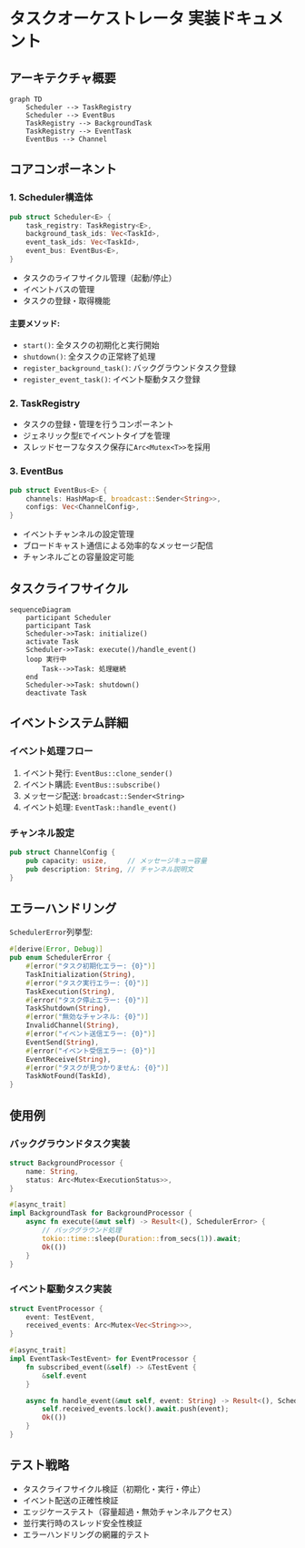 # タスクオーケストレータ 実装ドキュメント

## アーキテクチャ概要

```mermaid
graph TD
    Scheduler --> TaskRegistry
    Scheduler --> EventBus
    TaskRegistry --> BackgroundTask
    TaskRegistry --> EventTask
    EventBus --> Channel
```

## コアコンポーネント

### 1. Scheduler構造体
```rust
pub struct Scheduler<E> {
    task_registry: TaskRegistry<E>,
    background_task_ids: Vec<TaskId>,
    event_task_ids: Vec<TaskId>,
    event_bus: EventBus<E>,
}
```
- タスクのライフサイクル管理（起動/停止）
- イベントバスの管理
- タスクの登録・取得機能

#### 主要メソッド:
- `start()`: 全タスクの初期化と実行開始
- `shutdown()`: 全タスクの正常終了処理
- `register_background_task()`: バックグラウンドタスク登録
- `register_event_task()`: イベント駆動タスク登録

### 2. TaskRegistry
- タスクの登録・管理を行うコンポーネント
- ジェネリック型`E`でイベントタイプを管理
- スレッドセーフなタスク保存に`Arc<Mutex<T>>`を採用

### 3. EventBus
```rust
pub struct EventBus<E> {
    channels: HashMap<E, broadcast::Sender<String>>,
    configs: Vec<ChannelConfig>,
}
```
- イベントチャンネルの設定管理
- ブロードキャスト通信による効率的なメッセージ配信
- チャンネルごとの容量設定可能

## タスクライフサイクル

```mermaid
sequenceDiagram
    participant Scheduler
    participant Task
    Scheduler->>Task: initialize()
    activate Task
    Scheduler->>Task: execute()/handle_event()
    loop 実行中
        Task-->>Task: 処理継続
    end
    Scheduler->>Task: shutdown()
    deactivate Task
```

## イベントシステム詳細

### イベント処理フロー
1. イベント発行: `EventBus::clone_sender()`
2. イベント購読: `EventBus::subscribe()`
3. メッセージ配送: `broadcast::Sender<String>`
4. イベント処理: `EventTask::handle_event()`

### チャンネル設定
```rust
pub struct ChannelConfig {
    pub capacity: usize,     // メッセージキュー容量
    pub description: String, // チャンネル説明文
}
```

## エラーハンドリング

`SchedulerError`列挙型:
```rust
#[derive(Error, Debug)]
pub enum SchedulerError {
    #[error("タスク初期化エラー: {0}")]
    TaskInitialization(String),
    #[error("タスク実行エラー: {0}")]
    TaskExecution(String),
    #[error("タスク停止エラー: {0}")]
    TaskShutdown(String),
    #[error("無効なチャンネル: {0}")]
    InvalidChannel(String),
    #[error("イベント送信エラー: {0}")]
    EventSend(String),
    #[error("イベント受信エラー: {0}")]
    EventReceive(String),
    #[error("タスクが見つかりません: {0}")]
    TaskNotFound(TaskId),
}
```

## 使用例

### バックグラウンドタスク実装
```rust
struct BackgroundProcessor {
    name: String,
    status: Arc<Mutex<ExecutionStatus>>,
}

#[async_trait]
impl BackgroundTask for BackgroundProcessor {
    async fn execute(&mut self) -> Result<(), SchedulerError> {
        // バックグラウンド処理
        tokio::time::sleep(Duration::from_secs(1)).await;
        Ok(())
    }
}
```

### イベント駆動タスク実装
```rust
struct EventProcessor {
    event: TestEvent,
    received_events: Arc<Mutex<Vec<String>>>,
}

#[async_trait]
impl EventTask<TestEvent> for EventProcessor {
    fn subscribed_event(&self) -> &TestEvent {
        &self.event
    }

    async fn handle_event(&mut self, event: String) -> Result<(), SchedulerError> {
        self.received_events.lock().await.push(event);
        Ok(())
    }
}
```

## テスト戦略
- タスクライフサイクル検証（初期化・実行・停止）
- イベント配送の正確性検証
- エッジケーステスト（容量超過・無効チャンネルアクセス）
- 並行実行時のスレッド安全性検証
- エラーハンドリングの網羅的テスト

````
